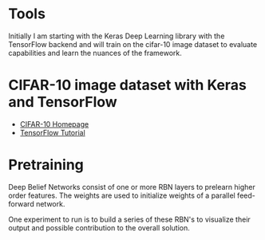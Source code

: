 # Tools  

Initially I am starting with the Keras Deep Learning library with the TensorFlow backend and will train on the cifar-10 image dataset to evaluate capabilities and learn the nuances of the framework.

# CIFAR-10 image dataset with Keras and TensorFlow

- [CIFAR-10 Homepage](https://www.cs.toronto.edu/~kriz/cifar.html)
- [TensorFlow Tutorial](https://www.tensorflow.org/tutorials/deep_cnn)

###



# Pretraining

Deep Belief Networks consist of one or more RBN layers to prelearn higher order features. The weights are used to initialize weights of a parallel feed-forward network.  

One experiment to run is to build a series of these RBN's to visualize their output and possible contribution to the overall solution.
